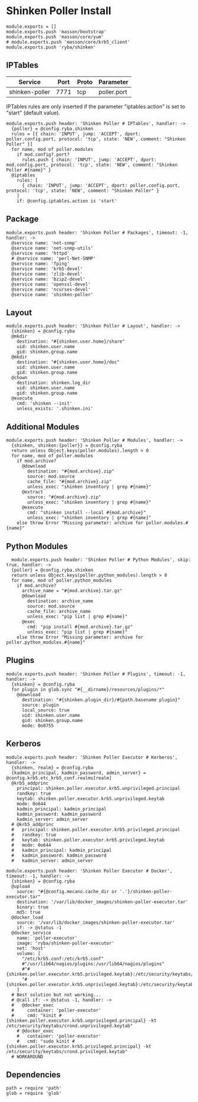 
# Shinken Poller Install

    module.exports = []
    module.exports.push 'masson/bootstrap'
    module.exports.push 'masson/core/yum'
    # module.exports.push 'masson/core/krb5_client'
    module.exports.push 'ryba/shinken'

## IPTables

| Service           | Port  | Proto | Parameter       |
|-------------------|-------|-------|-----------------|
|  shinken-poller   | 7771  |  tcp  |   poller.port   |

IPTables rules are only inserted if the parameter "iptables.action" is set to
"start" (default value).

    module.exports.push header: 'Shinken Poller # IPTables', handler: ->
      {poller} = @config.ryba.shinken
      rules = [{ chain: 'INPUT', jump: 'ACCEPT', dport: poller.config.port, protocol: 'tcp', state: 'NEW', comment: "Shinken Poller" }]
      for name, mod of poller.modules
        if mod.config?.port?
          rules.push { chain: 'INPUT', jump: 'ACCEPT', dport: mod.config.port, protocol: 'tcp', state: 'NEW', comment: "Shinken Poller #{name}" }
      @iptables
        rules: [
          { chain: 'INPUT', jump: 'ACCEPT', dport: poller.config.port, protocol: 'tcp', state: 'NEW', comment: "Shinken Poller" }
        ]
        if: @config.iptables.action is 'start'

## Package

    module.exports.push header: 'Shinken Poller # Packages', timeout: -1, handler: ->
      @service name: 'net-snmp'
      @service name: 'net-snmp-utils'
      @service name: 'httpd'
      # @service name: 'perl-Net-SNMP'
      @service name: 'fping'
      @service name: 'krb5-devel'
      @service name: 'zlib-devel'
      @service name: 'bzip2-devel'
      @service name: 'openssl-devel'
      @service name: 'ncurses-devel'
      @service name: 'shinken-poller'

## Layout

    module.exports.push header: 'Shinken Poller # Layout', handler: ->
      {shinken} = @config.ryba
      @mkdir
        destination: "#{shinken.user.home}/share"
        uid: shinken.user.name
        gid: shinken.group.name
      @mkdir
        destination: "#{shinken.user.home}/doc"
        uid: shinken.user.name
        gid: shinken.group.name
      @chown
        destination: shinken.log_dir
        uid: shinken.user.name
        gid: shinken.group.name
      @execute
        cmd: 'shinken --init'
        unless_exists: '.shinken.ini'

## Additional Modules

    module.exports.push header: 'Shinken Poller # Modules', handler: ->
      {shinken, shinken:{poller}} = @config.ryba
      return unless Object.keys(poller.modules).length > 0
      for name, mod of poller.modules
        if mod.archive?
          @download
            destination: "#{mod.archive}.zip"
            source: mod.source
            cache_file: "#{mod.archive}.zip"
            unless_exec: "shinken inventory | grep #{name}"
          @extract
            source: "#{mod.archive}.zip"
            unless_exec: "shinken inventory | grep #{name}"
          @execute
            cmd: "shinken install --local #{mod.archive}"
            unless_exec: "shinken inventory | grep #{name}"
        else throw Error "Missing parameter: archive for poller.modules.#{name}"

## Python Modules

      module.exports.push header: 'Shinken Poller # Python Modules', skip: true, handler: ->
      {poller} = @config.ryba.shinken
      return unless Object.keys(poller.python_modules).length > 0
      for name, mod of poller.python_modules
        if mod.archive?
          archive_name = "#{mod.archive}.tar.gz"
          @download
            destination: archive_name
            source: mod.source
            cache_file: archive_name
            unless_exec: "pip list | grep #{name}"
          @exec
            cmd: "pip install #{mod.archive}.tar.gz"
            unless_exec: "pip list | grep #{name}"
        else throw Error "Missing parameter: archive for poller.python_modules.#{name}"

## Plugins

    module.exports.push header: 'Shinken Poller # Plugins', timeout: -1, handler: ->
      {shinken} = @config.ryba
      for plugin in glob.sync "#{__dirname}/resources/plugins/*"
        @download
          destination: "#{shinken.plugin_dir}/#{path.basename plugin}"
          source: plugin
          local_source: true
          uid: shinken.user.name
          gid: shinken.group.name
          mode: 0o0755

## Kerberos

    module.exports.push header: 'Shinken Poller Executor # Kerberos', handler: ->
      {shinken, realm} = @config.ryba
      {kadmin_principal, kadmin_password, admin_server} = @config.krb5.etc_krb5_conf.realms[realm]
      @krb5_addprinc
        principal: shinken.poller.executor.krb5.unprivileged.principal
        randkey: true
        keytab: shinken.poller.executor.krb5.unprivileged.keytab
        mode: 0o644
        kadmin_principal: kadmin_principal
        kadmin_password: kadmin_password
        kadmin_server: admin_server
      # @krb5_addprinc
      #   principal: shinken.poller.executor.krb5.privileged.principal
      #   randkey: true
      #   keytab: shinken.poller.executor.krb5.privileged.keytab
      #   mode: 0o644
      #   kadmin_principal: kadmin_principal
      #   kadmin_password: kadmin_password
      #   kadmin_server: admin_server

    module.exports.push header: 'Shinken Poller Executor # Docker', timeout: -1, handler: ->
      {shinken} = @config.ryba
      @upload
        source: "#{@config.mecano.cache_dir or '.'}/shinken-poller-executor.tar"
        destination: '/var/lib/docker_images/shinken-poller-executor.tar'
        binary: true
        md5: true
      @docker_load
        source: '/var/lib/docker_images/shinken-poller-executor.tar'
        if: -> @status -1
      @docker_service
        name: 'poller-executor'
        image: 'ryba/shinken-poller-executor'
        net: 'host'
        volume: [
          "/etc/krb5.conf:/etc/krb5.conf"
          #"/usr/lib64/nagios/plugins:/usr/lib64/nagios/plugins"
          #"#{shinken.poller.executor.krb5.privileged.keytab}:/etc/security/keytabs/crond.privileged.keytab"
          "#{shinken.poller.executor.krb5.unprivileged.keytab}:/etc/security/keytabs/crond.unprivileged.keytab"
        ]
      # Best solution but not working...
      # @call if: -> @status -1, handler: ->
      #   @docker_exec
      #     container: 'poller-executor'
      #     cmd: "kinit #{shinken.poller.executor.krb5.unprivileged.principal} -kt /etc/security/keytabs/crond.unprivileged.keytab"
        # @docker_exec
        #   container: 'poller-executor'
        #   cmd: "sudo kinit #{shinken.poller.executor.krb5.privileged.principal} -kt /etc/security/keytabs/crond.privileged.keytab"
      # WORKAROUND

## Dependencies

    path = require 'path'
    glob = require 'glob'
